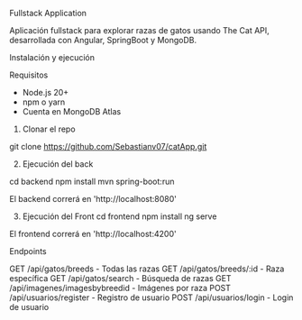 Fullstack Application

Aplicación fullstack para explorar razas de gatos usando The Cat API, desarrollada con Angular, SpringBoot y MongoDB.

Instalación y ejecución

Requisitos
- Node.js 20+
- npm o yarn
- Cuenta en MongoDB Atlas

1. Clonar el repo

git clone https://github.com/Sebastianv07/catApp.git

2. Ejecución del back

cd backend
npm install
mvn spring-boot:run

El backend correrá en 'http://localhost:8080'

3. Ejecución del Front
cd frontend
npm install
ng serve

El frontend correrá en 'http://localhost:4200'

Endpoints

GET  /api/gatos/breeds           - Todas las razas
GET  /api/gatos/breeds/:id       - Raza específica
GET  /api/gatos/search           - Búsqueda de razas
GET  /api/imagenes/imagesbybreedid - Imágenes por raza
POST /api/usuarios/register      - Registro de usuario
POST /api/usuarios/login         - Login de usuario
